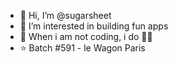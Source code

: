 - 👋 Hi, I’m @sugarsheet
- 👀 I’m interested in building fun apps
- 🍎 When i am not coding, i do 🧘‍♀️
- :star: Batch #591 - le Wagon Paris




<!---

sugarsheet/sugarsheet is a ✨ special ✨ repository because its `README.md` (this file) appears on your GitHub profile.
You can click the Preview link to take a look at your changes.
--->
